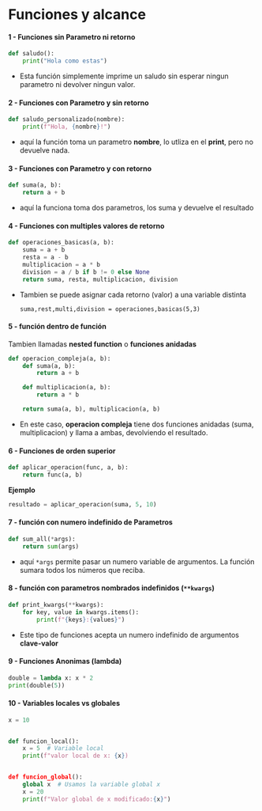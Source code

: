 # Funciones y alcance

#### 1 - Funciones sin Parametro ni retorno

```Python
def saludo():
    print("Hola como estas")
```

- Esta función simplemente imprime un saludo sin esperar ningun parametro ni devolver ningun valor.

#### 2 - Funciones con Parametro y sin retorno

```Python
def saludo_personalizado(nombre):
    print(f"Hola, {nombre}!")
```

- aquí la función toma un parametro **nombre**, lo utliza en el **print**, pero no devuelve nada.

#### 3 - Funciones con Parametro y con retorno

```Python
def suma(a, b):
    return a + b
```

- aquí la funciona toma dos parametros, los suma y devuelve el resultado

#### 4 - Funciones con multiples valores de retorno

```Python
def operaciones_basicas(a, b):
    suma = a + b
    resta = a - b
    multiplicacion = a * b
    division = a / b if b != 0 else None
    return suma, resta, multiplicacion, division
```

- Tambien se puede asignar cada retorno (valor) a una variable distinta

  `suma,rest,multi,division = operaciones,basicas(5,3)`

#### 5 - función dentro de función

Tambien llamadas **nested function** o **funciones anidadas**

```Python
def operacion_compleja(a, b):
    def suma(a, b):
        return a + b

    def multiplicacion(a, b):
        return a * b

    return suma(a, b), multiplicacion(a, b)
```

- En este caso, **operacion compleja** tiene dos funciones anidadas (suma, multiplicacion) y llama a ambas, devolviendo
  el resultado.

#### 6 - Funciones de orden superior

```Python
def aplicar_operacion(func, a, b):
    return func(a, b)
```

**Ejemplo**

```Python
resultado = aplicar_operacion(suma, 5, 10)
```

#### 7 - función con numero indefinido de Parametros

```Python
def sum_all(*args):
    return sum(args)
```

- aquí `*args` permite pasar un numero variable de argumentos. La función sumara todos los números que reciba.

#### 8 - función con parametros nombrados indefinidos (`**kwargs`)

```Python
def print_kwargs(**kwargs):
    for key, value in kwargs.items():
        print(f"{keys}:{values}")
```

- Este tipo de funciones acepta un numero indefinido de argumentos **clave-valor**

#### 9 - Funciones Anonimas (lambda)

```Python
double = lambda x: x * 2
print(double(5)) 
```

#### 10 - Variables locales vs globales

```Python
x = 10


def funcion_local():
    x = 5  # Variable local
    print(f"valor local de x: {x})


def funcion_global():
    global x  # Usamos la variable global x
    x = 20
    print(f"Valor global de x modificado:{x}")
```

